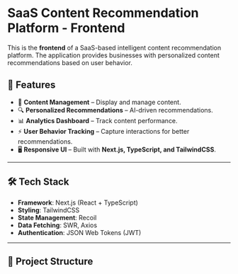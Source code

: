 # SaaS Content Recommendation Platform - Frontend

This is the **frontend** of a SaaS-based intelligent content recommendation platform. The application provides businesses with personalized content recommendations based on user behavior.

## 🚀 Features
- 📌 **Content Management** – Display and manage content.
- 🔍 **Personalized Recommendations** – AI-driven recommendations.
- 📊 **Analytics Dashboard** – Track content performance.
- ⚡ **User Behavior Tracking** – Capture interactions for better recommendations.
- 🖥 **Responsive UI** – Built with **Next.js, TypeScript, and TailwindCSS**.

---

## 🛠️ Tech Stack
- **Framework**: Next.js (React + TypeScript)
- **Styling**: TailwindCSS
- **State Management**: Recoil
- **Data Fetching**: SWR, Axios
- **Authentication**: JSON Web Tokens (JWT)

---

## 📂 Project Structure

